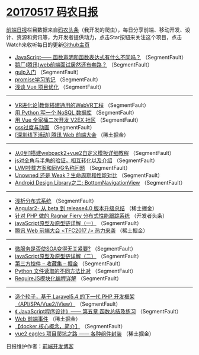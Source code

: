 # [20170517 码农日报](17.md)

[前端日报](http://caibaojian.com/c/news)栏目数据来自[码农头条](http://hao.caibaojian.com/)（我开发的爬虫），每日分享前端、移动开发、设计、资源和资讯等，为开发者提供动力，点击Star按钮来关注这个项目，点击Watch来收听每日的更新[Github主页](https://github.com/kujian/frontendDaily)
* [JavaScript—— 函数声明和函数表达式有什么不同吗？](http://hao.caibaojian.com/38280.html) （SegmentFault）
* [鹅厂(腾讯)web前端面试居然还有套路？](http://hao.caibaojian.com/38281.html) （SegmentFault）
* [gulp入门](http://hao.caibaojian.com/38276.html) （SegmentFault）
* [promise学习笔记](http://hao.caibaojian.com/38277.html) （SegmentFault）
* [浅谈 Vue 项目优化](http://hao.caibaojian.com/38268.html) （SegmentFault）

***
* [VR进化论|教你搭建通用的WebVR工程](http://hao.caibaojian.com/38272.html) （SegmentFault）
* [用 Python 写一个 NoSQL 数据库](http://hao.caibaojian.com/38271.html) （SegmentFault）
* [用 Vue 全家桶二次开发 V2EX 社区](http://hao.caibaojian.com/38270.html) （SegmentFault）
* [css过度与动画](http://hao.caibaojian.com/38338.html) （SegmentFault）
* [[深圳线下活动] 腾讯 Web 前端大会](http://hao.caibaojian.com/38288.html) （稀土掘金）

***
* [从0到1搭建webpack2+vue2自定义模板详细教程](http://hao.caibaojian.com/38323.html) （SegmentFault）
* [js对全角与半角的验证，相互转化以及介绍](http://hao.caibaojian.com/38334.html) （SegmentFault）
* [LVM挂载方案和同VG名称问题](http://hao.caibaojian.com/38267.html) （SegmentFault）
* [Unowned 还是 Weak？生命周期和性能对比](http://hao.caibaojian.com/38278.html) （SegmentFault）
* [Android Design Library之二: BottomNavigationView](http://hao.caibaojian.com/38279.html) （SegmentFault）

***
* [浅析分布式系统](http://hao.caibaojian.com/38269.html) （SegmentFault）
* [Angular2- 从 beta 到 release4.0 版本升级总结](http://hao.caibaojian.com/38302.html) （稀土掘金）
* [针对 PHP 做的 Ragnar Fiery 分布式性能跟踪系统](http://hao.caibaojian.com/38353.html) （开发者头条）
* [javaScript原型及原型链详解（一）](http://hao.caibaojian.com/38332.html) （SegmentFault）
* [腾讯 Web 前端大会 &lt;TFC2017 /&gt; 热力来袭](http://hao.caibaojian.com/38303.html) （稀土掘金）

***
* [微服务是否使SOA变得无关紧要?](http://hao.caibaojian.com/38282.html) （SegmentFault）
* [javaScript原型及原型链详解（二）](http://hao.caibaojian.com/38333.html) （SegmentFault）
* [第三方控件 &#8211; 收藏集 &#8211; 掘金](http://hao.caibaojian.com/38283.html) （SegmentFault）
* [Python 文件读取的不同方法比对](http://hao.caibaojian.com/38273.html) （SegmentFault）
* [RequireJS模块化编程详解](http://hao.caibaojian.com/38324.html) （SegmentFault）

***
* [造个轮子，基于 Laravel5.4 的下一代 PHP 开发框架 （API/SPA/Vue2/iView）](http://hao.caibaojian.com/38284.html) （SegmentFault）
* [《 JavaScript程序设计》—— 第五章 函数总结及练习](http://hao.caibaojian.com/38274.html) （SegmentFault）
* [Web 前端事件](http://hao.caibaojian.com/38296.html) （稀土掘金）
* [【docker 核心概念，简介】](http://hao.caibaojian.com/38337.html) （SegmentFault）
* [vue2 eagles 项目爬坑之路 —— 各种组件封装](http://hao.caibaojian.com/38298.html) （稀土掘金）

日报维护作者：[前端开发博客](http://caibaojian.com/) 